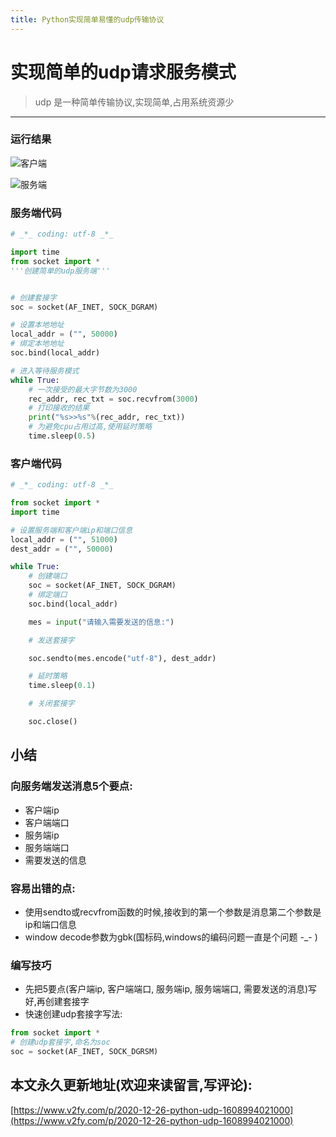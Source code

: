 ```yaml
---
title: Python实现简单易懂的udp传输协议
---
```




# 实现简单的udp请求服务模式
> udp 是一种简单传输协议,实现简单,占用系统资源少

---

### 运行结果

![客户端](https://www.v2fy.com/asset/0i/jikemiji/jikemiji-md/2020-12-26-python-udp-1608994021000.assets/3203841-61c067c520cedb95.png)

![服务端](https://www.v2fy.com/asset/0i/jikemiji/jikemiji-md/2020-12-26-python-udp-1608994021000.assets/3203841-4e1383eaaabddaf8.png)


### 服务端代码

```python
# _*_ coding: utf-8 _*_

import time
from socket import *
'''创建简单的udp服务端'''


# 创建套接字
soc = socket(AF_INET, SOCK_DGRAM)

# 设置本地地址
local_addr = ("", 50000)
# 绑定本地地址
soc.bind(local_addr)

# 进入等待服务模式
while True:
    # 一次接受的最大字节数为3000
    rec_addr, rec_txt = soc.recvfrom(3000)
    # 打印接收的结果
    print("%s>>%s"%(rec_addr, rec_txt))
    # 为避免cpu占用过高,使用延时策略
    time.sleep(0.5)


```

### 客户端代码

```python
# _*_ coding: utf-8 _*_

from socket import *
import time

# 设置服务端和客户端ip和端口信息
local_addr = ("", 51000)
dest_addr = ("", 50000)

while True:
    # 创建端口
    soc = socket(AF_INET, SOCK_DGRAM)
    # 绑定端口
    soc.bind(local_addr)

    mes = input("请输入需要发送的信息:")

    # 发送套接字

    soc.sendto(mes.encode("utf-8"), dest_addr)

    # 延时策略
    time.sleep(0.1)

    # 关闭套接字

    soc.close()

```

## 小结

### 向服务端发送消息5个要点:
- 客户端ip
- 客户端端口
- 服务端ip
- 服务端端口
- 需要发送的信息

### 容易出错的点:
- 使用sendto或recvfrom函数的时候,接收到的第一个参数是消息第二个参数是ip和端口信息
- window decode参数为gbk(国标码,windows的编码问题一直是个问题 -_- )


### 编写技巧
- 先把5要点(客户端ip, 客户端端口, 服务端ip, 服务端端口, 需要发送的消息)写好,再创建套接字
- 快速创建udp套接字写法:

 ```python
 from socket import *
# 创建udp套接字,命名为soc
 soc = socket(AF_INET, SOCK_DGRSM)
 ```







## 本文永久更新地址(欢迎来读留言,写评论):

[https://www.v2fy.com/p/2020-12-26-python-udp-1608994021000](https://www.v2fy.com/p/2020-12-26-python-udp-1608994021000)



